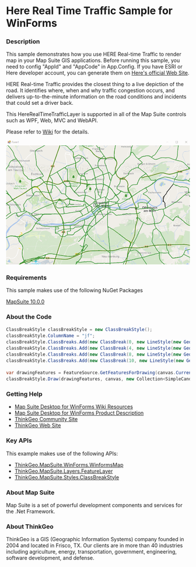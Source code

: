 # Here Real Time Traffic Sample for WinForms

### Description

This sample demonstrates how you use HERE Real-time Traffic to render map in your Map Suite GIS applications.
Before running this sample, you need to config "AppId" and "AppCode" in App.Config. If you have ESRI or Here developer account, you can generate them on [Here's official Web Site](https://developer.here.com/).

HERE Real-time Traffic provides the closest thing to a live depiction of the road. It identifies where, when and why traffic congestion occurs, and delivers up-to-the-minute information on the road conditions and incidents that could set a driver back.

This HereRealTimeTrafficLayer is supported in all of the Map Suite controls such as WPF, Web, MVC and WebAPI.

Please refer to [Wiki](http://wiki.thinkgeo.com/wiki/map_suite_desktop_for_winforms) for the details.

![Screenshot](Screenshot.gif)

### Requirements

This sample makes use of the following NuGet Packages

[MapSuite 10.0.0](https://www.nuget.org/packages?q=ThinkGeo)

### About the Code
```csharp
ClassBreakStyle classBreakStyle = new ClassBreakStyle();
classBreakStyle.ColumnName = "jf";
classBreakStyle.ClassBreaks.Add(new ClassBreak(0, new LineStyle(new GeoPen(GeoColor.SimpleColors.Green, 2.0f))));
classBreakStyle.ClassBreaks.Add(new ClassBreak(4, new LineStyle(new GeoPen(GeoColor.SimpleColors.Yellow, 2.0f))));
classBreakStyle.ClassBreaks.Add(new ClassBreak(8, new LineStyle(new GeoPen(GeoColor.SimpleColors.Red, 2.0f))));
classBreakStyle.ClassBreaks.Add(new ClassBreak(10, new LineStyle(new GeoPen(GeoColor.SimpleColors.Black, 2.0f))));

var drawingFeatures = FeatureSource.GetFeaturesForDrawing(canvas.CurrentWorldExtent, canvas.Width, canvas.Height, ReturningColumnsType.AllColumns);
classBreakStyle.Draw(drawingFeatures, canvas, new Collection<SimpleCandidate>(), labelsInAllLayers);
```

### Getting Help

- [Map Suite Desktop for WinForms Wiki Resources](http://wiki.thinkgeo.com/wiki/map_suite_desktop_for_winforms)
- [Map Suite Desktop for WinForms Product Description](https://thinkgeo.com/ui-controls#desktop-platforms)
- [ThinkGeo Community Site](http://community.thinkgeo.com/)
- [ThinkGeo Web Site](http://www.thinkgeo.com)

### Key APIs

This example makes use of the following APIs:

- [ThinkGeo.MapSuite.WinForms.WinformsMap](http://wiki.thinkgeo.com/wiki/api/ThinkGeo.MapSuite.WinForms.WinformsMap)
- [ThinkGeo.MapSuite.Layers.FeatureLayer](http://wiki.thinkgeo.com/wiki/api/ThinkGeo.MapSuite.Layers.FeatureLayer)
- [ThinkGeo.MapSuite.Styles.ClassBreakStyle](http://wiki.thinkgeo.com/wiki/api/ThinkGeo.MapSuite.Styles.ClassBreakStyle)

### About Map Suite

Map Suite is a set of powerful development components and services for the .Net Framework.

### About ThinkGeo

ThinkGeo is a GIS (Geographic Information Systems) company founded in 2004 and located in Frisco, TX. Our clients are in more than 40 industries including agriculture, energy, transportation, government, engineering, software development, and defense.

